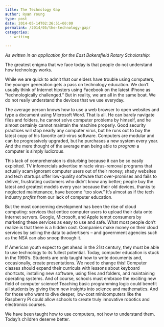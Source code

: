 ```yaml
---
title: The Technology Gap
author: Ryan Young
type: post
date: 2014-05-14T02:26:51+00:00
permalink: /2014/05/the-technology-gap/
categories:
  - writing

---
```

<address>
  As written in an application for the East Bakersfield Rotary Scholarship:
</address>

The greatest enigma that we face today is that people do not understand how technology works.

While we are quick to admit that our elders have trouble using computers, the younger generation gets a pass on technology education. We don&#8217;t usually think of Internet hipsters using Facebook on the latest iPhone as “technologically challenged.” But in reality, we are all in the same boat. We do not really understand the devices that we use everyday.

The average person knows how to use a web browser to open websites and type a document using Microsoft Word. That is all. He can barely navigate files and folders, he cannot solve computer problems by himself, and he almost certainly cannot maintain the machine properly. Good security practices will stop nearly any computer virus, but he runs out to buy the latest copy of his favorite anti-virus software. Computers are modular and can be progressively upgraded, but he purchases a new system every year. And the mere thought of the average man being able to _program_ a computer is simply ludicrous.

This lack of comprehension is disturbing because it can be so easily exploited. TV infomercials advertise miracle virus-removal programs that actually scam ignorant computer users out of their money; shady websites and tech startups offer low-quality software that over-promises and fails to deliver, frustrating customers who didn&#8217;t know any better; people buy the latest and greatest models every year because their old devices, thanks to neglected maintenance, have become “too slow.” It&#8217;s almost as if the tech industry _profits_ from our lack of computer education.

But the most concerning development has been the rise of cloud computing: services that entice computer users to upload their data onto Internet servers. Google, Microsoft, and Apple tempt consumers by marketing these services as easy to use and safe. What most people don&#8217;t realize is that there is a hidden cost. Companies make money on their cloud services by selling the data to advertisers – and government agencies such as the NSA can also snoop through it.

If American youth expect to get ahead in the 21st century, they must be able to use technology to its fullest potential. Today, computer education is stuck in the 1990&#8217;s. Students are only taught how to write documents and, occasionally, create presentations. We need to change this! Computer classes should expand their curricula with lessons about keyboard shortcuts, installing new software, using files and folders, and maintaining operating systems. And of course, schools must embrace the exciting new field of computer science! Teaching basic programming logic could benefit all students by giving them new insights into science and mathematics. And for those who want to dive deeper, low-cost minicomputers like the Raspberry Pi could allow schools to create truly innovative robotics and electronics courses.

We have been taught how to use computers, not how to understand them. Today&#8217;s children deserve better.